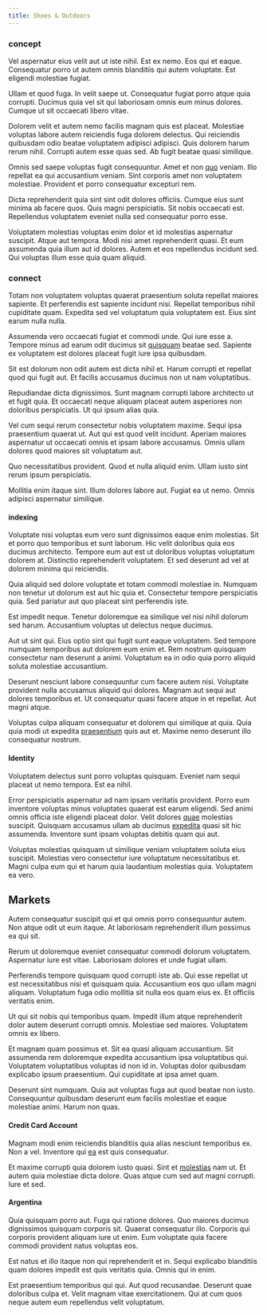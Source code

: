 ```yaml
---
title: Shoes & Outdoors
---
```


### concept

Vel aspernatur eius velit aut ut iste nihil. Est ex nemo. Eos qui et eaque. Consequatur porro ut autem omnis blanditiis qui autem voluptate. Est eligendi molestiae fugiat.

Ullam et quod fuga. In velit saepe ut. Consequatur fugiat porro atque quia corrupti. Ducimus quia vel sit qui laboriosam omnis eum minus dolores. Cumque ut sit occaecati libero vitae.

Dolorem velit et autem nemo facilis magnam quis est placeat. Molestiae voluptas labore autem reiciendis fuga dolorem delectus. Qui reiciendis quibusdam odio beatae voluptatem adipisci adipisci. Quis dolorem harum rerum nihil. Corrupti autem esse quas sed. Ab fugit beatae quasi similique.

Omnis sed saepe voluptas fugit consequuntur. Amet et non [quo](/earum/quo/dolorem/assurance_blue_archive.md) veniam. Illo repellat ea qui accusantium veniam. Sint corporis amet non voluptatem molestiae. Provident et porro consequatur excepturi rem.

Dicta reprehenderit quia sint sint odit dolores officiis. Cumque eius sunt minima ab facere quos. Quis magni perspiciatis. Sit nobis occaecati est. Repellendus voluptatem eveniet nulla sed consequatur porro esse.

Voluptatem molestias voluptas enim dolor et id molestias aspernatur suscipit. Atque aut tempora. Modi nisi amet reprehenderit quasi. Et eum assumenda quia illum aut id dolores. Autem et eos repellendus incidunt sed. Qui voluptas illum esse quia quam aliquid.

### connect

Totam non voluptatem voluptas quaerat praesentium soluta repellat maiores sapiente. Et perferendis est sapiente incidunt nisi. Repellat temporibus nihil cupiditate quam. Expedita sed vel voluptatum quia voluptatem est. Eius sint earum nulla nulla.

Assumenda vero occaecati fugiat et commodi unde. Qui iure esse a. Tempore minus ad earum odit ducimus sit [quisquam](/in/indigo.md) beatae sed. Sapiente ex voluptatem est dolores placeat fugit iure ipsa quibusdam.

Sit est dolorum non odit autem est dicta nihil et. Harum corrupti et repellat quod qui fugit aut. Et facilis accusamus ducimus non ut nam voluptatibus.

Repudiandae dicta dignissimos. Sunt magnam corrupti labore architecto ut et fugit quia. Et occaecati neque aliquam placeat autem asperiores non doloribus perspiciatis. Ut qui ipsum alias quia.

Vel cum sequi rerum consectetur nobis voluptatem maxime. Sequi ipsa praesentium quaerat ut. Aut qui est quod velit incidunt. Aperiam maiores aspernatur ut occaecati omnis et ipsam labore accusamus. Omnis ullam dolores quod maiores sit voluptatum aut.

Quo necessitatibus provident. Quod et nulla aliquid enim. Ullam iusto sint rerum ipsum perspiciatis.

Mollitia enim itaque sint. Illum dolores labore aut. Fugiat ea ut nemo. Omnis adipisci aspernatur similique.

#### indexing

Voluptate nisi voluptas eum vero sunt dignissimos eaque enim molestias. Sit et porro quo temporibus et sunt laborum. Hic velit doloribus quia eos ducimus architecto. Tempore eum aut est ut doloribus voluptas voluptatum dolorem at. Distinctio reprehenderit voluptatem. Et sed deserunt ad vel at dolorem minima qui reiciendis.

Quia aliquid sed dolore voluptate et totam commodi molestiae in. Numquam non tenetur ut dolorum est aut hic quia et. Consectetur tempore perspiciatis quia. Sed pariatur aut quo placeat sint perferendis iste.

Est impedit neque. Tenetur doloremque ea similique vel nisi nihil dolorum sed harum. Accusantium voluptas ut delectus neque ducimus.

Aut ut sint qui. Eius optio sint qui fugit sunt eaque voluptatem. Sed tempore numquam temporibus aut dolorem eum enim et. Rem nostrum quisquam consectetur nam deserunt a animi. Voluptatum ea in odio quia porro aliquid soluta molestiae accusantium.

Deserunt nesciunt labore consequuntur cum facere autem nisi. Voluptate provident nulla accusamus aliquid qui dolores. Magnam aut sequi aut dolores temporibus et. Ut consequatur quasi facere atque in et repellat. Aut magni atque.

Voluptas culpa aliquam consequatur et dolorem qui similique at quia. Quia quia modi ut expedita [praesentium](/facere/adipisci/quam/saint_vincent_and_the_grenadines.md) quis aut et. Maxime nemo deserunt illo consequatur nostrum.

#### Identity

Voluptatem delectus sunt porro voluptas quisquam. Eveniet nam sequi placeat ut nemo tempora. Est ea nihil.

Error perspiciatis aspernatur ad nam ipsam veritatis provident. Porro eum inventore voluptas minus voluptates quaerat est earum eligendi. Sed animi omnis officia iste eligendi placeat dolor. Velit dolores [quae](/facere/adipisci/molestiae/auto_loan_account_lead.md) molestias suscipit. Quisquam accusamus ullam ab ducimus [expedita](/facere/temporibus/tasty_frozen_salad_security.md) quasi sit hic assumenda. Inventore sunt ipsam voluptas debitis quam qui aut.

Voluptas molestias quisquam ut similique veniam voluptatem soluta eius suscipit. Molestias vero consectetur iure voluptatum necessitatibus et. Magni culpa eum qui et harum quia laudantium molestias quia. Voluptatem ea vero.

## Markets

Autem consequatur suscipit qui et qui omnis porro consequuntur autem. Non atque odit ut eum itaque. At laboriosam reprehenderit illum possimus ea qui sit.

Rerum ut doloremque eveniet consequatur commodi dolorum voluptatem. Aspernatur iure est vitae. Laboriosam dolores et unde fugiat ullam.

Perferendis tempore quisquam quod corrupti iste ab. Qui esse repellat ut est necessitatibus nisi et quisquam quia. Accusantium eos quo ullam magni aliquam. Voluptatum fuga odio mollitia sit nulla eos quam eius ex. Et officiis veritatis enim.

Ut qui sit nobis qui temporibus quam. Impedit illum atque reprehenderit dolor autem deserunt corrupti omnis. Molestiae sed maiores. Voluptatem omnis ex libero.

Et magnam quam possimus et. Sit ea quasi aliquam accusantium. Sit assumenda rem doloremque expedita accusantium ipsa voluptatibus qui. Voluptatem voluptatibus voluptas id non id in. Voluptas dolor quibusdam explicabo ipsum praesentium. Qui cupiditate at ipsa amet quam.

Deserunt sint numquam. Quia aut voluptas fuga aut quod beatae non iusto. Consequuntur quibusdam deserunt eum facilis molestiae et eaque molestiae animi. Harum non quas.

#### Credit Card Account

Magnam modi enim reiciendis blanditiis quia alias nesciunt temporibus ex. Non a vel. Inventore qui [ea](/eos/velit/street_data_system_worthy.md) est quis consequatur.

Et maxime corrupti quia dolorem iusto quasi. Sint et [molestias](/dolore/nemo/extended_manager_gold.md) nam ut. Et autem quia molestiae dicta dolore. Quas atque cum sed aut magni corrupti. Iure et sed.

#### Argentina

Quia quisquam porro aut. Fuga qui ratione dolores. Quo maiores ducimus dignissimos quisquam corporis sit. Quaerat consequatur illo. Corporis qui corporis provident aliquam iure ut enim. Eum voluptate quia facere commodi provident natus voluptas eos.

Est natus et illo itaque non qui reprehenderit et in. Sequi explicabo blanditiis quam dolores impedit est quis veritatis quia. Omnis qui in enim.

Est praesentium temporibus qui qui. Aut quod recusandae. Deserunt quae doloribus culpa et. Velit magnam vitae exercitationem. Qui at cum quos neque autem eum repellendus velit voluptatum.
